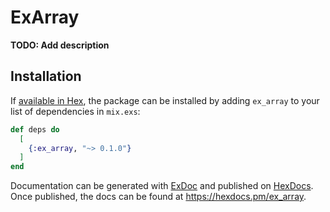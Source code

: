 # ExArray

**TODO: Add description**

## Installation

If [available in Hex](https://hex.pm/docs/publish), the package can be installed
by adding `ex_array` to your list of dependencies in `mix.exs`:

```elixir
def deps do
  [
    {:ex_array, "~> 0.1.0"}
  ]
end
```

Documentation can be generated with [ExDoc](https://github.com/elixir-lang/ex_doc)
and published on [HexDocs](https://hexdocs.pm). Once published, the docs can
be found at <https://hexdocs.pm/ex_array>.

